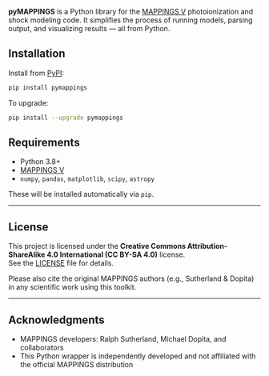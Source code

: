 **pyMAPPINGS** is a Python library for the [MAPPINGS V](https://mappings.anu.edu.au/) photoionization and shock modeling code. It simplifies the process of running models, parsing output, and visualizing results — all from Python.

## Installation

Install from [PyPI](https://pypi.org/project/pymappings/):

```bash
pip install pymappings
```

To upgrade:

```bash
pip install --upgrade pymappings
```

## Requirements

- Python 3.8+
- [MAPPINGS V](https://mappings.anu.edu.au/)
- `numpy`, `pandas`, `matplotlib`, `scipy`, `astropy`

These will be installed automatically via `pip`.

---

## License

This project is licensed under the **Creative Commons Attribution-ShareAlike 4.0 International (CC BY-SA 4.0)** license.  
See the [LICENSE](LICENSE) file for details.

Please also cite the original MAPPINGS authors (e.g., Sutherland & Dopita) in any scientific work using this toolkit.

---

## Acknowledgments

- MAPPINGS developers: Ralph Sutherland, Michael Dopita, and collaborators
- This Python wrapper is independently developed and not affiliated with the official MAPPINGS distribution


